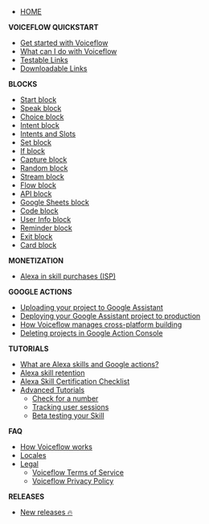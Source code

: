 - [HOME](/#/home.md)

**VOICEFLOW QUICKSTART**
  - [Get started with Voiceflow](/quickstart/get-started-with-voiceflow.md)
  - [What can I do with Voiceflow](/quickstart/what-can-i-do-with-voiceflow.md)
  - [Testable Links](/quickstart/testable-links.md)
  - [Downloadable Links](/quickstart/downloadable-links.md)

**BLOCKS** 
  - [Start block](/blocks/start-block.md)
  - [Speak block](/blocks/speak-block.md)
  - [Choice block](/blocks/choice-block.md)
  - [Intent block](/blocks/intent-block.md)
  - [Intents and Slots](/blocks/intents-slots.md)
  - [Set block](/blocks/set-block.md)
  - [If block](/blocks/if-block.md)
  - [Capture block](/blocks/capture-block.md)
  - [Random block](/blocks/random-block.md)
  - [Stream block](/blocks/stream-block.md)
  - [Flow block](/blocks/flow-block.md)
  - [API block](/blocks/api-block.md)
  - [Google Sheets block](/blocks/google-sheets-block.md)
  - [Code block](/blocks/code-block.md)
  - [User Info block](/blocks/user-info-block.md)
  - [Reminder block](/blocks/reminder-block.md)
  - [Exit block](/blocks/exit-block.md)
  - [Card block](/blocks/card-block.md)

**MONETIZATION** 
  - [Alexa in skill purchases (ISP)](/monetization/alexa-in-skill-purchases.md)

**GOOGLE ACTIONS** 
  - [Uploading your project to Google Assistant](/adapting-for-google/uploading-your-project-to-google-assistant.md)  
  - [Deploying your Google Assistant project to production](/adapting-for-google/deploying-your-google-assistant-project-to-production.md)
  - [How Voiceflow manages cross-platform building](/adapting-for-google/how-voiceflow-manages-cross-platform-building.md)
  - [Deleting projects in Google Action Console](/adapting-for-google/deleting-projects-in-google-actions-console.md)

**TUTORIALS**
  - [What are Alexa skills and Google actions?](/tutorials/what-are-alexa-skills.md)
  - [Alexa skill retention](/tutorials/alexa-skill-retention.md)
  - [Alexa Skill Certification Checklist](/tutorials/alexa-skill-certification-checklist.md) 
  - [Advanced Tutorials](#)
    - [Check for a number](/tutorials/advanced-tutorials/checking-if-number.md)
    - [Tracking user sessions](/tutorials/advanced-tutorials/tracking-user-sessions.md)
    - [Beta testing your Skill](/tutorials/advanced-tutorials/using-beta-testing-with-your-alexa-skill.md)

**FAQ**
  - [How Voiceflow works](/faq/how-voiceflow-works.md)
  - [Locales](/faq/locales.md)
  - [Legal](#)
    - [Voiceflow Terms of Service](/faq/legal/voiceflow-terms-of-service.md)
    - [Voiceflow Privacy Policy](/faq/legal/voiceflow-privacy-policy.md)

**RELEASES**
  - [New releases 🔥](/releases/releases.md)
